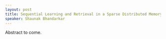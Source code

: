 ```yaml
---
layout: post
title: Sequential Learning and Retrieval in a Sparse Distributed Memory -- the K-Winner Modern Hopfield Network
speaker: Shaunak Bhandarkar
---
```


Abstract to come.